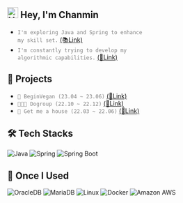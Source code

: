 ## <img src="https://raw.githubusercontent.com/Tarikul-Islam-Anik/Animated-Fluent-Emojis/master/Emojis/Hand%20gestures/Hand%20with%20Fingers%20Splayed%20Light%20Skin%20Tone.png" alt="Hand with Fingers Splayed Light Skin Tone" width="25" height="25" /> Hey, I'm Chanmin
- <code style="color : gray">I'm exploring Java and Spring to enhance my skill set.</code> [(📚Link)](https://velog.io/@chanmin/series)<br>
- <code style="color : gray">I'm constantly trying to develop my algorithmic capabilities.</code> [(🧠Link)](https://github.com/sungchanmin/algorithm)

## 🚀 Projects
- <code style="color : gray">🌱 BeginVegan (23.04 ~ 23.06)</code> [(🔗Link)](https://github.com/BeginVegan/BV-Document)<br>
- <code style="color : gray">🧑🏻‍💻 Dogroup (22.10 ~ 22.12)</code> [(🔗Link)](https://github.com/sungchanmin/dogroup)<br>
- <code style="color : gray">🏡 Get me a house (22.03 ~ 22.06)</code> [(🔗Link)](https://user26.notion.site/9b30d47010ff4968b5a68ff0d069d490?pvs=4)


## 🛠️ Tech Stacks

![Java](https://img.shields.io/badge/Java-007396?style=flat&logo=Java&logoColor=white)
![Spring](https://img.shields.io/badge/Spring-6DB33F?style=flat&logo=spring&logoColor=white)
![Spring Boot](https://img.shields.io/badge/SpringBoot-6DB33F?style=flat&logo=spring-boot&logoColor=white)

## 👀 Once I Used

![OracleDB](https://img.shields.io/badge/OracleDB-ED2939?style=flat&logo=oracle&logoColor=white)
![MariaDB](https://img.shields.io/badge/MariaDB-003545?style=flat&logo=mariadb&logoColor=white)
![Linux](https://img.shields.io/badge/Linux-FCC624?style=flat&logo=linux&logoColor=black)
![Docker](https://img.shields.io/badge/Docker-189BCC?style=flat&logo=docker&logoColor=white)
![Amazon AWS](https://img.shields.io/badge/AmazonAWS-232F3E?style=flat&logo=amazon-aws&logoColor=white)


<!--
## 📊 GitHub Stats
<p align="left">
  <img src="https://github-readme-stats-sand-six-91.vercel.app/api/top-langs/?username=sungchanmin&layout=compact&theme=algolia&hide_border=false" width="40%" />
  <img src="https://github-readme-stats.vercel.app/api?username=sungchanmin&show_icons=true&theme=algolia&hide_border=false" width="39%"/>
</p>

## 📫 Contact
Reach out via email at [behonestway@gmail.com](behonestway@gmail.com)
-->
